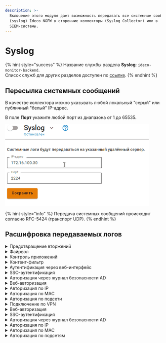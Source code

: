 ```yaml
---
description: >-
  Включение этого модуля дает возможность передавать все системные сообщения
  (syslog) Ideco NGFW в сторонние коллекторы (Syslog Collector) или в
  SIEM-системы.
---
```


# Syslog

{% hint style="success" %}
Название службы раздела **Syslog**: `ideco-monitor-backend`. \
Список служб для других разделов доступен по [ссылке](/settings/server-management/terminal.md).
{% endhint %}

## Пересылка системных сообщений

В качестве коллектора можно указывать любой локальный "серый" или публичный "белый" IP-адрес.

В поле **Порт** укажите любой порт из диапазона от 1 до 65535.

![](/.gitbook/assets/syslog.gif)

{% hint style="info" %}
Передача системных сообщений происходит согласно RFC-5424 (транспорт UDP).
{% endhint %}

## Расшифровка передаваемых логов

<details>

<summary>Предотвращение вторжений</summary>

{% code overflow="wrap" %}
```
192.168.100.2	Dec 14 15:48:38		daemon	warning		timestamp:2022-12-14 10:48:34.808465+00:00,flow_id:1189034483406353,in_iface:seq:Leth1:3:m,sensor_name:suricata_debug,event_type:alert,src_ip:192.168.100.11,src_port:61790,src_country:,src_country_code:,src_session_uuid:7100d1c8-017f-4cbf-8b78-482839300211,src_user_id:2,src_user_name:a.istomina,dest_ip:192.168.100.2,dest_port:53,dest_country:,dest_country_code:,dest_session_uuid:,dest_user_id:-1,dest_user_name:,proto:UDP,alert.signature_id:1003892,alert.signature:Windows Telemetry,alert.category:Telemetry Windows,alert.severity:3,alert.gid:1,alert.action:blocked,http.hostname:,http.url:,http.http_user_agent:,flow.pkts_toserver:1,flow.pkts_toclient:0,flow.bytes_toserver:73,flow.bytes_toclient:0,flow.start:2022-12-14 10:48:34.808465+00:00,flow.end:2022-12-14 10:48:35.580143+00:00,flow.age:0,flow.state:,flow.reason:,flow.alerted:0,tcp.tcp_flags:,tcp.tcp_flags_ts:,tcp.tcp_flags_tc:,tcp.cwr:0,tcp.ecn:0,tcp.urg:0,tcp.ack:0,tcp.psh:0,tcp.rst:0,tcp.syn:0,tcp.fin:0,tcp.state:
```
{% endcode %}

где:
* **192.168.100.2** - ip-адрес NGFW отправителя;
* **Dec 14 15:48:38** - время получения события по Syslog;	
* **timestamp:** 2022-12-14 10:48:34.808465+00:00 - время события в системе предотвращения вторжений, может не совпадать с временем получения события по Syslog;
* **flow_id:** 1189034483406353 - внутренний идентификатор системы предотвращения вторжений flow (сессии);
* **in_iface:** seq:Leth1:3:m - содержит идентификатор входящего интерфейса;
* **sensor_name:** suricata_debug - имя экземпляра системы предотвращения вторжений;
* **event_type:** alert - тип события;
* **src_ip:** 192.168.100.11 - IP-адрес источника;
* **src_port:** 61790 - порт источника;
* **src_country:** - название местоположения источника;
* **src_country_code:** - ISO-код страны источника;
* **src_session_uuid:** 7100d1c8-017f-4cbf-8b78-482839300211 - внутренний идентификатор сессии Ideco NGFW источника;
* **src_user_id:** 2 - идентификатор пользователя источника;
* **src_user_name:** a.istomina- имя пользователя источника;
* **dest_ip:** 192.168.100.2 - IP-адрес назначения;
* **dest_port:** 53 - порт назначения;
* **dest_country:** - название местоположения назначения;
* **dest_country_code:** - ISO-код страны назначения;
* **dest_session_uuid:** - внутренний идентификатор сессии Ideco NGFW назначения;
* **dest_user_id:** -1 - идентификатор пользователя назначения;
* **dest_user_name:** - имя пользователя назначения;
* **proto:** UDP - протокол;
* **alert.signature_id:** 1003892 - ID правила системы предотвращения вторжений;
* **alert.signature:** Windows Telemetry - сообщение из сработавшего правила;
* **alert.category:** Telemetry Windows - описание колонки в веб-интерфейсе События безопасности; \
  Соответствие *alert.category:* -> *alert.signature* описаны в [файле](https://static.ideco.ru/static/alert.category%20-%20alert.signature.pdf).
* **alert.severity:** 3 - уровень угрозы, может принимать значения 1, 2, 3 и 256, где 1 - самый высокий уровень угрозы;


Служебные поля результата анализа HTTP-трафика. Заполняются, если в процессе анализа трафика был определен HTTP-протокол:
* **http.hostname:** - идентификатор хоста;
* **http.url:** - url, на который велось обращение;
* **http.http_user_agent:** - информация, идентифицирующая HTTP-клиента.
  
Служебные поля flow (сессии):

* **flow.pkts_toserver** :1 - количество пакетов, переданное от клиента к серверу;
* **flow.pkts_toclient:** 0 - количество пакетов, переданное от сервера к клиенту;
* **flow.bytes_toserver:** 73 - количество байт, переданное от клиента к серверу;
* **flow.bytes_toclient:** 0 - количество байт, переданное от сервера к клиенту;
* **flow.start:** 2022-12-14 10:48:34.808465+00:00 - начало;
* **flow.end:** 2022-12-14 10:48:35.580143+00:00 - окончание;
* **flow.age:** 0 - возраст;
* **flow.state:** - текущее состояние;
* **flow.reason:** - запущена ли IPsec в режиме отладки;
* **flow.alerted:** 0 - сгенерировался ли поток alert;

Состояние флага [TCP flow(сессии)](https://ru.wikipedia.org/wiki/Transmission_Control_Protocol#%D0%A4%D0%BB%D0%B0%D0%B3%D0%B8_(%D1%83%D0%BF%D1%80%D0%B0%D0%B2%D0%BB%D1%8F%D1%8E%D1%89%D0%B8%D0%B5_%D0%B1%D0%B8%D1%82%D1%8B)): 

* **tcp.tcp_flags:** - значение поля flags в заголовке TCP;
* **tcp.tcp_flags_ts:** -  [timestamp флаги](https://www.atraining.ru/windows-network-tuning/#:~:text=TCP%20Timestamps%20–%20базовая%20низкоуровневая,не%20может%20высчитать%20данные%20значения);
* **tcp.tcp_flags_tc:** - [флаг Truncated response](https://www.rfc-editor.org/rfc/rfc5966);
* **tcp.cwr:** 0;
* **tcp.ecn:** 0;
* **tcp.urg:** 0;
* **tcp.ack:** 0;
* **tcp.psh:** 0;
* **tcp.rst:** 0;
* **tcp.syn:** 0;
* **tcp.fin:** 0;
* **tcp.state:** - [состояния сеанса TCP](https://ru.wikipedia.org/wiki/Transmission_Control_Protocol#Состояния_сеанса_TCP).

</details>

<details>

<summary>Файрвол</summary>

{% code overflow="wrap" %}
```
ноя 24 09:36:27 localhost ideco-nflog[691]: UDP      src 192.168.100.12   sport 137   dst 40.125.122.151   dport 137   table FWD  rule  1    action accept
```
{% endcode %}

* **UDP** - протокол, принимает значения UDP, TCP, ICMP, GRE, ESP и AH;
* **src** - IP-адрес источника;
* **dst** - IP-адрес назначения;
* **sport** - порт источника для UDP и TCP;
* **dport** - порт назначения для UDP и TCP;
* **table** - таблица правил, в которой произошло логирование;
* **rule** - ID правила из таблицы *rule*;
* **action** - действие, которое произошло.

</details>

<details>

<summary>Контроль приложений</summary>

{% code overflow="wrap" %}
```
192.168.100.2	Jan 12 11:00:15	1	user	err		2023-01-12T11:00:14+05:00 localhost app-control 2027 - - (flow_info_rules_was_checked) 192.168.100.11:52514 -> 192.168.100.2:53 [Amazon] = 'DROP'. 
```
{% endcode %}

* **2027** - идентификатор процесса;
* **192.168.100.11:52514** - ip-адрес источника;
* **192.168.100.2:53 [Amazon]** = 'DROP' - результат анализа трафика, где  *[Amazon]* название приложения, к которому был применен результат. [Список всех приложений](https://static.ideco.ru/static/app_control.pdf).

</details>

<details>

<summary>Контент-фильтр</summary>

Просмотр логов доступен в веб-интерфейсе в разделе **Мониторинг -> Журналы**. Название служб для фильтрации: ideco-content-filter-backend и squid ().

Пример блокировки ресурса:

{% code overflow="wrap" %}
```
192.168.101.130    Mar 31 14:56:57    1    daemon    info        2023-03-31T14:56:56+05:00 localhost squid 5950 - - 192.168.101.131 - - [31/Mar/2023:14:56:56 +0500] "GET https://www.igromania.ru/? HTTP/1.1" 403 7455 "https://yandex.ru/" "Mozilla/5.0 (X11; Ubuntu; Linux x86_64; rv:109.0) Gecko/20100101 Firefox/111.0" TCP_DENIED:HIER_NONE "Custom deny 8 Игры extended.id.21 group.id.1 " 
```
{% endcode %}

* **5950** - идентификатор процесса;
* **192.168.101.131** - IP-адрес пользователя;
* **[31/Mar/2023:14:56:56 +0500] "GET https://www.igromania.ru/? HTTP/1.1**:
  * **[31/Mar/2023:14:56:56 +0500]** - дата/время события блокировки;
  * **GET** - метод;
  * **https://www.igromania.ru/?** - URL заблокированного ресурса;
  * **HTTP/1.1** - протокол; 
* **403** - код состояния HTTP;
* **7455** - передано байт (в ответ, включая HTTP заголовок);
* **https://yandex.ru/** - [HTTP referer](https://ru.wikipedia.org/wiki/HTTP_referer);
* **Mozilla/5.0 (X11; Ubuntu; Linux x86_64; rv:109.0) Gecko/20100101 Firefox/111.0** - цифровой отпечаток браузера; 
* **TCP_DENIED:HIER_NONE** - техническое сообщение от [squid](http://wiki.squid-cache.org/SquidFaq/SquidLogs#Squid_result_codes);
* **Custom deny 8 Игры extended.id.21 group.id.1**:
  * **Custom deny 8 Игры** - описание и номер правила блокировки;
  * **extended.id.21** - категория сайта;
  * **group.id.1** - значение поля **Применяется для** в сработавшем правиле.

</details>

<details>

<summary>Аутентификация через веб-интерфейс</summary>

{% code overflow="wrap" %}
```
192.168.100.2	Jan 12 11:02:15	1	daemon	info		2023-01-12T11:02:14+05:00 localhost fail2ban.filter 779 - - INFO [utm-web-interface] Found 192.168.100.1 - 2023-01-12 11:02:14 
192.168.100.2	Jan 12 11:02:36	1	daemon	notice		2023-01-12T11:02:35+05:00 localhost fail2ban.actions 779 - - NOTICE [utm-web-interface] Ban 192.168.100.1 

```
{% endcode %}

* **info** или **notice** - приоритет сообщения в логах в виде информационного сообщения или уведомления;
* **779** - идентификатор процесса;
* **INFO [utm-web-interface] Found 192.168.100.1 - 2023-01-12 11:02:14** - факт обнаружения правил безопасности с указанием группы правил ([utm-web-interface]), ip-адреса и даты/времени. Список групп правил: 
  * utm-dovecot;
  * utm-postfix-connrate.conf;
  * utm-postscreen-prgrt.conf; 
  * utm-reverse-proxy.conf;
  * utm-roundcube.conf;
  * utm-smtp.conf;
  * utm-ssh.conf;
  * utm-two-factor-codes.conf;
  * utm-vpn-authd.conf;
  * utm-vpn-pppoe-authd.conf;
  * utm-web-interface.conf;
  * utm-wireguard-backend.conf.
* **NOTICE [utm-web-interface] Ban 192.168.100.1** - факт блокировки или разблокировки ip-адреса, где:
  * **Ban** - факт блокировки;
  * **Unban** - факт разблокировки.

</details>

<details>

<summary>SSO-аутентификация</summary>

{% code overflow="wrap" %}
```
2024-07-18T17:11:40+05:00 Ideco-NGFW CEF:0|Ideco|NGFW|17.0|0|syslog|0|deviceReceiptTime=1721304700 Severity=Notice DeviceProcessName=ideco-web-authd msg=Subnet 192.168.205.254/32 is authorized as user 'Sanek'. Connection made from None, type 'web'.
```
{% endcode %}

* `deviceReceiptTime` - время события в системе NGFW, может не совпадать с временем получения события по Syslog;
* `Severity` - важность события (Emergency, Alert', Critical, Error, Warning, Notice, Informational, Debug);
* `DeviceProcessName` - название службы NGFW (unit);
* `192.168.205.254/32` - IP-адрес пользователя;
* `Sanek` - логин пользователя;
* `type 'web'` - тип авторизации веб.

</details>

<details>
<summary>Авторизация через журнал безопасности AD</summary>

{% code overflow="wrap" %}
```
2024-07-18T17:20:22+05:00 Ideco-NGFW CEF:0|Ideco|NGFW|17.0|0|syslog|0|deviceReceiptTime=1721305222 Severity=Notice DeviceProcessName=ideco-auth-backend msg=Subnet 192.168.205.254/32 is authorized as user 'Sanek'. Connection made from None, type 'log'.
```
{% endcode %}

* `deviceReceiptTime` - время события в системе NGFW, может не совпадать с временем получения события по Syslog;
* `Severity` - важность события (Emergency, Alert', Critical, Error, Warning, Notice, Informational, Debug);
* `DeviceProcessName` - название службы NGFW (unit);
* `192.168.205.254/32` - IP-адрес пользователя;
* `Sanek` - логин пользователя;
* `type 'log'` - тип авторизации через журнал безопасности AD.

</details>

<details>
<summary>Веб-авторизация</summary>

{% code overflow="wrap" %}
```
2024-07-18T17:26:34+05:00 Ideco-NGFW CEF:0|Ideco|NGFW|17.0|0|syslog|0|deviceReceiptTime=1721305594 Severity=Notice DeviceProcessName=ideco-web-authd msg=User 'Sanek' has been successfully authorized in web interface from IP '192.168.205.254'.
```
{% endcode %}

* `deviceReceiptTime` - время события в системе NGFW, может не совпадать с временем получения события по Syslog;
* `Severity` - важность события (Emergency, Alert', Critical, Error, Warning, Notice, Informational, Debug);
* `DeviceProcessName` - название службы NGFW (unit);
* `Sanek` - логин пользователя;
* `192.168.205.254` - IP-адрес пользователя;

</details>

<details>
<summary>Авторизация по IP</summary>

{% code overflow="wrap" %}
```
2024-07-18T17:29:18+05:00 Ideco-NGFW CEF:0|Ideco|NGFW|17.0|0|syslog|0|deviceReceiptTime=1721305758 Severity=Notice DeviceProcessName=ideco-auth-backend msg=Subnet 192.168.205.254/32 is authorized as user 'Sanek'. Connection made from None, type 'ip'.
```
{% endcode %}

* `deviceReceiptTime` - время события в системе NGFW, может не совпадать с временем получения события по Syslog;
* `Severity` - важность события (Emergency, Alert', Critical, Error, Warning, Notice, Informational, Debug);
* `DeviceProcessName` - название службы NGFW (unit);
* `192.168.205.254/32` - IP-адрес пользователя;
* `Sanek` - логин пользователя;
* `type 'ip'` - тип авторизации по IP.

</details>

<details>
<summary>Авторизация по MAC</summary>

{% code overflow="wrap" %}
```
2024-07-18T17:32:26+05:00 Ideco-NGFW CEF:0|Ideco|NGFW|17.0|0|syslog|0|deviceReceiptTime=1721305946 Severity=Notice DeviceProcessName=ideco-auth-backend msg=Subnet 192.168.205.254/32 is authorized as user 'Sanek'. Connection made from None, type 'mac'.
```
{% endcode %}

* `deviceReceiptTime` - время события в системе NGFW, может не совпадать с временем получения события по Syslog;
* `Severity` - важность события (Emergency, Alert', Critical, Error, Warning, Notice, Informational, Debug);
* `DeviceProcessName` - название службы NGFW (unit);
* `192.168.205.254/32` - IP-адрес пользователя;
* `Sanek` - логин пользователя;
* `type 'mac'` - тип авторизации по MAC.

</details>

<details>
<summary>Авторизация по подсети</summary>

{% code overflow="wrap" %}
```
2024-07-18T20:52:27+05:00 Ideco-NGFW CEF:0|Ideco|NGFW|17.0|0|syslog|0|deviceReceiptTime=1721317947 Severity=Notice DeviceProcessName=ideco-auth-backend msg=Subnet 192.168.205.0/24 is authorized as user 'Sanek'. Connection made from None, type 'net'.
```
{% endcode %}

* `deviceReceiptTime` - время события в системе NGFW, может не совпадать с временем получения события по Syslog;
* `Severity` - важность события (Emergency, Alert', Critical, Error, Warning, Notice, Informational, Debug);
* `DeviceProcessName` - название службы NGFW (unit);
* `192.168.205.0/24` - подсеть, по которой происходит авторизация;
* `Sanek` - логин пользователя;
* `type 'net'` - тип авторизации по подсети.


</details>

<details>

<summary>Подключение по VPN</summary>

{% code overflow="wrap" %}
```
192.168.100.2	Jan 12 11:10:06	1	local0	info		2023-01-12T11:10:05+05:00 localhost ideco-vpn-authd 1356 - - Start vpn authorization ('user_1', '192.168.100.11', 'pptp'). 
192.168.100.2	Jan 12 11:10:06	1	local0	info		2023-01-12T11:10:05+05:00 localhost ideco-vpn-authd 1356 - - Subnet 10.128.187.17/32 is authorized as user 'user_1'. Connection made from '192.168.100.11', type 'pptp'.
```
{% endcode %}

* **1356** - идентификатор процесса;
* **Start vpn authorization**('user_1', '192.168.100.11', 'pptp') - факт запроса на авторизацию с информацией о запрашиваемом подключении, где:
  *  **user_1** - логин пользователя; 
  *  **192.168.100.11** - ip-адрес, откуда установлено подключение;
  *  **pptp** - протокол.
* **Subnet 10.128.187.17/32** - факт успешной авторизации с локальным ip-адресом.

</details>

<details>
<summary>Веб-авторизация</summary>

{% code overflow="wrap" %}
```
192.168.100.2	Jan 12 11:20:06	1	local0	info		2023-01-12T11:20:05+05:00 ideco-ngfw ideco-web-authd 1665 - - Subnet 192.168.100.10/32 is authorized as user 'user'. Connection made from None, type 'web'
```
{% endcode %}

* `1665` - идентификатор процесса;
* `192.168.100.10/32` - IP-адрес пользователя;
* `user` - логин пользователя;
* `type 'web'` - тип авторизации веб.

</details>

<details>
<summary>SSO-аутентификация</summary>

{% code overflow="wrap" %}
```
2024-07-18T16:59:55+05:00 Ideco-NGFW ideco-web-authd - - - Subnet 192.168.205.254/32 is authorized as user 'Sanek'. Connection made from None, type 'web'.
```
{% endcode %}

* `Ideco-NGFW` - название сервера;
* `192.168.205.254/32` - IP-адрес пользователя;
* `Sanek` - логин пользователя;
* `type 'web'` - тип авторизации веб.

</details>

<details>
<summary>Авторизация через журнал безопасности AD</summary>

{% code overflow="wrap" %}
```
2024-07-18T16:19:39+05:00 Ideco-NGFW ideco-auth-backend - - - Subnet 192.168.205.254/32 is authorized as user 'Sanek'. Connection made from None, type 'log'.
```
{% endcode %}

* `Ideco-NGFW` - название сервера;
* `192.168.205.254/32` - IP-адрес пользователя;
* `Sanek` - логин пользователя;
* `type 'log'` - тип авторизации через журнал безопасности AD.

</details>

<details>
<summary>Авторизация по IP</summary>

{% code overflow="wrap" %}
```
192.168.100.2	Jan 12 11:20:06	1	local0	info		2023-01-12T11:20:05+05:00 ideco-ngfw ideco-web-authd 1665 - - Subnet 192.168.100.49/32 is authorized as user 'user-1717140295.828113'. Connection made from None, type 'ip_permanent'.
```
{% endcode %}

* `1665` - идентификатор процесса;
* `192.168.100.49/32` - IP-адрес пользователя;
* `'user-1717140295.828113'` - логин пользователя;
* `type 'ip_permanent'` - тип авторизации IP с постоянной авторизацией.

</details>

<details>
<summary>Авторизация по MAC</summary>

{% code overflow="wrap" %}
```
192.168.100.2	Jan 12 11:20:06	1	local0	info		2023-01-12T11:20:05+05:00 ideco-ngfw ideco-auth-backend 3660 - - Subnet 192.168.100.10/32 is authorized as user 'user'. Connection made from None, type 'mac'.
```
{% endcode %}

* `3660` - идентификатор процесса;
* `192.168.100.10/32` - IP-адрес пользователя;
* `user` - логин пользователя;
* `type 'mac'` - тип авторизации MAC.

</details>

<details>
<summary>Авторизация по подсетям</summary>

{% code overflow="wrap" %}
```
192.168.100.2	Jan 12 11:20:06	1	local0	info		2023-01-12T11:20:05+05:00 ideco-ngfw ideco-auth-backend 3660 - - Subnet 192.168.100.0/24 is authorized as user 'user'. Connection made from None, type 'net'.
```
{% endcode %}

* `3660` - идентификатор процесса;
* `192.168.100.0/24` - подсеть пользователя;
* `user` - логин пользователя;
* `type 'net'` - тип авторизации подсеть.

</details>